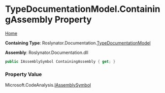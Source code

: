 <a name="_top"></a>

# TypeDocumentationModel\.ContainingAssembly Property

[Home](../../../../README.md#_top)

**Containing Type**: Roslynator\.Documentation\.[TypeDocumentationModel](../README.md#_top)

**Assembly**: Roslynator\.Documentation\.dll

```csharp
public IAssemblySymbol ContainingAssembly { get; }
```

### Property Value

Microsoft\.CodeAnalysis\.[IAssemblySymbol](https://docs.microsoft.com/en-us/dotnet/api/microsoft.codeanalysis.iassemblysymbol)


